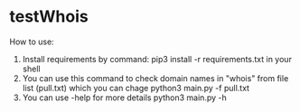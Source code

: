 # testWhois
How to use:
1. Install requirements by command:
pip3 install -r requirements.txt in your shell
2. You can use this command to check domain names in "whois" from file list (pull.txt) which you can chage 
python3 main.py -f pull.txt
3. You can use -help for more details
python3 main.py -h
